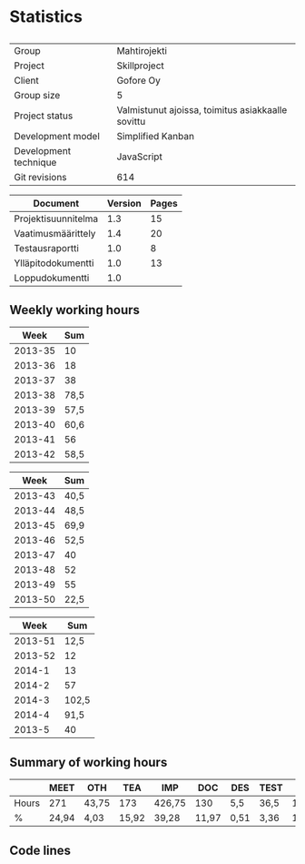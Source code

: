 # Statistics

##
|             |              |
| ----------- | ------------ |
| Group | Mahtirojekti |
| Project | Skillproject |
| Client | Gofore Oy |
| Group size | 5 |
| Project status | Valmistunut ajoissa, toimitus asiakkaalle sovittu |
| Development model | Simplified Kanban |
| Development technique | JavaScript |
| Git revisions | 614 |

| Document | Version | Pages |
| ---------- | ------ | --------- |
| Projektisuunnitelma | 1.3 | 15 |
| Vaatimusmäärittely | 1.4 | 20 |
| Testausraportti | 1.0 | 8 |
| Ylläpitodokumentti | 1.0 | 13 |
| Loppudokumentti | 1.0 | |

## Weekly working hours
| Week | Sum | 
| ------ | -------- |
| 2013-35 | 10 |
| 2013-36 | 18 |
| 2013-37 | 38 |
| 2013-38 | 78,5 |
| 2013-39 | 57,5 |
| 2013-40 | 60,6 |
| 2013-41 | 56 |
| 2013-42 | 58,5 |

| Week | Sum |
| ---- | --- |
| 2013-43 | 40,5 |
| 2013-44 | 48,5 |
| 2013-45 | 69,9 |
| 2013-46 | 52,5 |
| 2013-47 | 40 |
| 2013-48 | 52 |
| 2013-49 | 55 |
| 2013-50 | 22,5 |

| Week | Sum |
| ---- | --- |
| 2013-51 | 12,5 |
| 2013-52 | 12 |
| 2014-1 | 13 |
| 2014-2 | 57 |
| 2014-3 | 102,5 |
| 2014-4 | 91,5 |
| 2013-5 | 40 |

## Summary of working hours
|       | MEET | OTH | TEA | IMP | DOC | DES | TEST | ALL |
| ----- | ---- | --- | --- | --- | --- | --- | ---- | --- |
| Hours | 271 | 43,75 | 173 | 426,75 | 130 | 5,5 | 36,5 | 1086,5 |
| %     | 24,94 | 4,03 | 15,92 | 39,28 | 11,97 | 0,51 | 3,36 | 100,00 |


## Code lines
